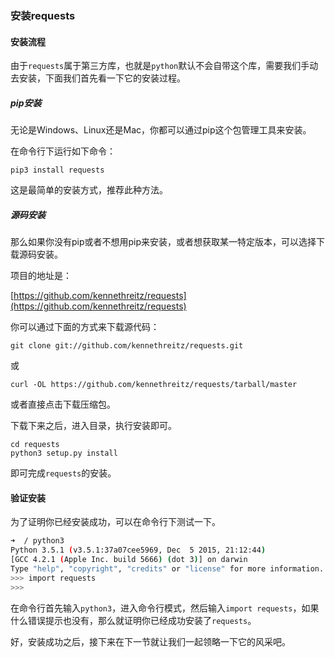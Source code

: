 ### 安装requests

#### 安装流程

由于`requests`属于第三方库，也就是`python`默认不会自带这个库，需要我们手动去安装，下面我们首先看一下它的安装过程。

##### pip安装

无论是Windows、Linux还是Mac，你都可以通过pip这个包管理工具来安装。

在命令行下运行如下命令：

```
pip3 install requests
```

这是最简单的安装方式，推荐此种方法。

##### 源码安装

那么如果你没有pip或者不想用pip来安装，或者想获取某一特定版本，可以选择下载源码安装。

项目的地址是：

[https://github.com/kennethreitz/requests](https://github.com/kennethreitz/requests)

你可以通过下面的方式来下载源代码：


```
git clone git://github.com/kennethreitz/requests.git

```

或

```
curl -OL https://github.com/kennethreitz/requests/tarball/master

```
或者直接点击下载压缩包。

下载下来之后，进入目录，执行安装即可。

```
cd requests
python3 setup.py install
```

即可完成`requests`的安装。

#### 验证安装

为了证明你已经安装成功，可以在命令行下测试一下。

```bash
➜  / python3
Python 3.5.1 (v3.5.1:37a07cee5969, Dec  5 2015, 21:12:44) 
[GCC 4.2.1 (Apple Inc. build 5666) (dot 3)] on darwin
Type "help", "copyright", "credits" or "license" for more information.
>>> import requests
>>> 

```

在命令行首先输入`python3`，进入命令行模式，然后输入`import requests`，如果什么错误提示也没有，那么就证明你已经成功安装了`requests`。


好，安装成功之后，接下来在下一节就让我们一起领略一下它的风采吧。




































